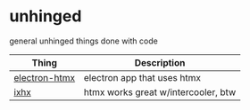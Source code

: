 # unhinged

general unhinged things done with code


| Thing | Description |
| --- | --- |
| [electron-htmx](./electron-htmx/readme.md) | electron app that uses htmx |
| [ixhx](./ixhx/readme.md) | htmx works great w/intercooler, btw |